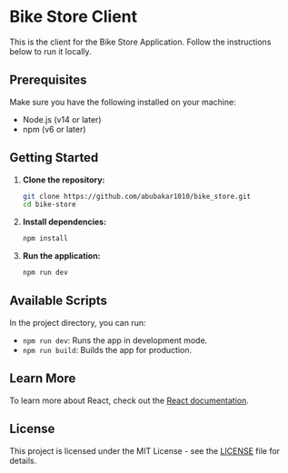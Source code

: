 # Bike Store Client

This is the client  for the Bike Store Application. Follow the instructions below to run it locally.

## Prerequisites

Make sure you have the following installed on your machine:
- Node.js (v14 or later)
- npm (v6 or later)

## Getting Started

1. **Clone the repository:**
    ```bash
    git clone https://github.com/abubakar1010/bike_store.git
    cd bike-store
    ```

2. **Install dependencies:**
    ```bash
    npm install
    ```

3. **Run the application:**
    ```bash
    npm run dev
    ```

## Available Scripts

In the project directory, you can run:

- `npm run dev`: Runs the app in development mode.
- `npm run build`: Builds the app for production.

## Learn More

To learn more about React, check out the [React documentation](https://reactjs.org/).

## License

This project is licensed under the MIT License - see the [LICENSE](LICENSE) file for details.